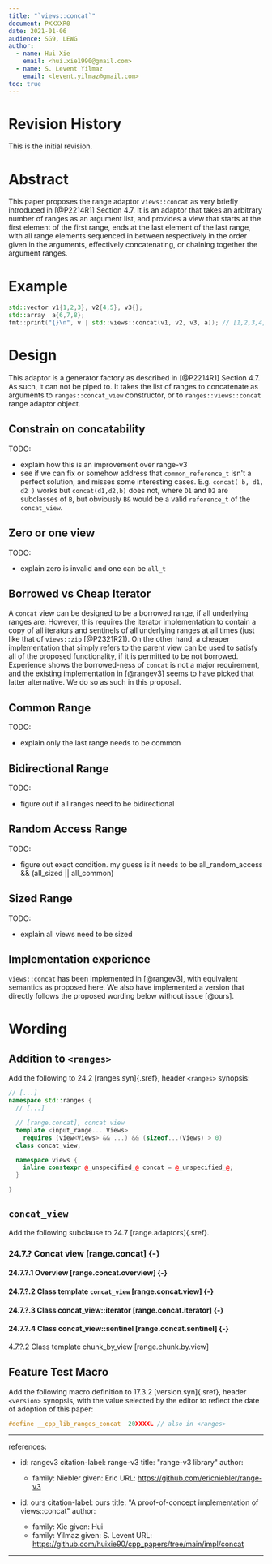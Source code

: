 ```yaml
---
title: "`views::concat`"
document: PXXXXR0
date: 2021-01-06
audience: SG9, LEWG
author:
  - name: Hui Xie
    email: <hui.xie1990@gmail.com>
  - name: S. Levent Yilmaz
    email: <levent.yilmaz@gmail.com>
toc: true
---
```


# Revision History

This is the initial revision.

# Abstract

This paper proposes the range adaptor `views::concat` as very briefly introduced in [@P2214R1] Section 4.7. It is an adaptor that takes an arbitrary number of ranges as an argument list, and provides a view that starts at the first element of the first range, ends at the last element of the last range, with all range elements sequenced in between respectively in the order given in the arguments, effectively concatenating, or chaining together the argument ranges.

# Example

```cpp
std::vector v1{1,2,3}, v2{4,5}, v3{};
std::array  a{6,7,8};
fmt::print("{}\n", v | std::views::concat(v1, v2, v3, a)); // [1,2,3,4,5,6,7,8]
```

# Design

This adaptor is a generator factory as described in [@P2214R1] Section 4.7. As such, it can not be piped to. It takes the list of ranges to concatenate as arguments to `ranges::concat_view` constructor, or to `ranges::views::concat` range adaptor object.

## Constrain on concatability

TODO:

- explain how this is an improvement over range-v3
- see if we can fix or somehow address that `common_reference_t` isn't a perfect solution, and misses some interesting cases. E.g.  `concat( b, d1, d2 )` works but `concat(d1,d2,b)` does not, where `D1` and `D2` are subclasses of `B`, but obviously `B&` would be a valid `reference_t` of the `concat_view`.

## Zero or one view

TODO:

- explain zero is invalid and one can be `all_t`

## Borrowed vs Cheap Iterator

A `concat` view can be designed to be a borrowed range, if all underlying ranges are. However, this requires the iterator implementation to contain a copy of all iterators and sentinels of all underlying ranges at all times (just like that of `views::zip` [@P2321R2]). On the other hand, a cheaper implementation that simply refers to the parent view can be used to satisfy all of the proposed functionality, if it is permitted to be not borrowed. Experience shows the borrowed-ness of `concat` is not a major requirement, and the existing implementation in [@rangev3] seems to have picked that latter alternative. We do so as such in this proposal.

## Common Range

TODO:

- explain only the last range needs to be common

## Bidirectional Range

TODO:

- figure out if all ranges need to be bidirectional

## Random Access Range

TODO:

- figure out exact condition. my guess is it needs to be all_random_access && (all_sized || all_common)

## Sized Range

TODO:

- explain all views need to be sized

## Implementation experience

`views::concat` has been implemented in [@rangev3], with equivalent semantics as proposed here. We also have implemented a version that directly follows the proposed wording below without issue [@ours].

# Wording

## Addition to `<ranges>`

Add the following to 24.2 [ranges.syn]{.sref}, header `<ranges>` synopsis:

```cpp
// [...]
namespace std::ranges {
  // [...]

  // [range.concat], concat view
  template <input_range... Views>
    requires (view<Views> && ...) && (sizeof...(Views) > 0)
  class concat_view;

  namespace views {
    inline constexpr @_unspecified_@ concat = @_unspecified_@;
  }

}
```

## `concat_view`

Add the following subclause to 24.7 [range.adaptors]{.sref}.

### 24.7.? Concat view [range.concat] {-}

#### 24.7.?.1 Overview [range.concat.overview] {-}

#### 24.7.?.2 Class template `concat_view` [range.concat.view] {-}

#### 24.7.?.3 Class concat_view::iterator [range.concat.iterator] {-}

#### 24.7.?.4 Class concat_view::sentinel [range.concat.sentinel] {-}

4.7.?.2 Class template chunk_by_view [range.chunk.by.view]

## Feature Test Macro

Add the following macro definition to 17.3.2 [version.syn]{.sref}, header `<version>` synopsis, with the value selected by the editor to reflect the date of adoption of this paper:

```cpp
#define __cpp_lib_ranges_concat  20XXXXL // also in <ranges>
```

---
references:
  - id: rangev3
    citation-label: range-v3
    title: "range-v3 library"
    author:
      - family: Niebler
        given: Eric
    URL: https://github.com/ericniebler/range-v3

  - id: ours
    citation-label: ours
    title: "A proof-of-concept implementation of views::concat"
    author:
      - family: Xie
        given: Hui
      - family: Yilmaz
        given: S. Levent
    URL: https://github.com/huixie90/cpp_papers/tree/main/impl/concat
---
